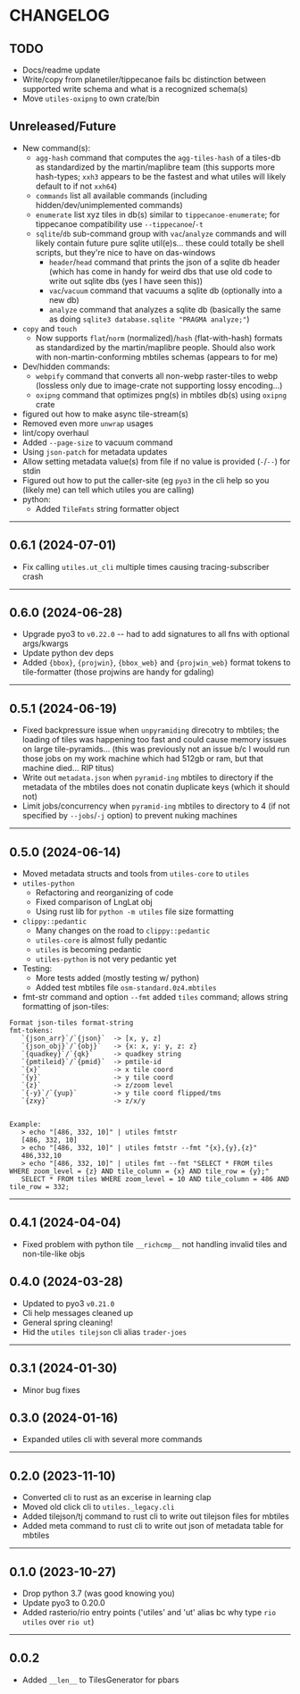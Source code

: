 # CHANGELOG

## TODO

- Docs/readme update
- Write/copy from planetiler/tippecanoe fails bc distinction between supported write schema and what is a recognized schema(s)
- Move `utiles-oxipng` to own crate/bin

## Unreleased/Future

- New command(s):
  - `agg-hash` command that computes the `agg-tiles-hash` of a tiles-db as standardized by the martin/maplibre team (this supports more hash-types; `xxh3` appears to be the fastest and what utiles will likely default to if not `xxh64`)
  - `commands` list all available commands (including hidden/dev/unimplemented commands)
  - `enumerate` list xyz tiles in db(s) similar to `tippecanoe-enumerate`; for tippecanoe compatibility use `--tippecanoe`/`-t`
  - `sqlite`/`db` sub-command group with `vac`/`analyze` commands and will likely contain future pure sqlite util(e)s... these could totally be shell scripts, but they're nice to have on das-windows
    - `header`/`head` command that prints the json of a sqlite db header (which has come in handy for weird dbs that use old code to write out sqlite dbs (yes I have seen this))
    - `vac`/`vacuum` command that vacuums a sqlite db (optionally into a new db)
    - `analyze` command that analyzes a sqlite db (basically the same as doing `sqlite3 database.sqlite "PRAGMA analyze;"`)
- `copy` and `touch`
  - Now supports `flat`/`norm` (normalized)/`hash` (flat-with-hash) formats as standardized by the martin/maplibre people. Should also work with non-martin-conforming mbtiles schemas (appears to for me)
- Dev/hidden commands:
  - `webpify` command that converts all non-webp raster-tiles to webp (lossless only due to image-crate not supporting lossy encoding...)
  - `oxipng` command that optimizes png(s) in mbtiles db(s) using `oxipng` crate
- figured out how to make async tile-stream(s)
- Removed even more `unwrap` usages
- lint/copy overhaul
- Added `--page-size` to vacuum command
- Using `json-patch` for metadata updates
- Allow setting metadata value(s) from file if no value is provided (`-`/`--`) for stdin
- Figured out how to put the caller-site (eg `pyo3` in the cli help so you (likely me) can tell which utiles you are calling)
- python:
  - Added `TileFmts` string formatter object

---

## 0.6.1 (2024-07-01)

- Fix calling `utiles.ut_cli` multiple times causing tracing-subscriber crash

---

## 0.6.0 (2024-06-28)

- Upgrade pyo3 to `v0.22.0` -- had to add signatures to all fns with optional args/kwargs
- Update python dev deps
- Added `{bbox}`, `{projwin}`, `{bbox_web}` and `{projwin_web}` format tokens to tile-formatter (those projwins are handy for gdaling)

---

## 0.5.1 (2024-06-19)

- Fixed backpressure issue when `unpyramiding` direcotry to mbtiles; the loading of tiles was happening too fast and could cause memory issues on large tile-pyramids... (this was previously not an issue b/c I would run those jobs on my work machine which had 512gb or ram, but that machine died... RIP titus)
- Write out `metadata.json` when `pyramid-ing` mbtiles to directory if the metadata of the mbtiles does not conatin duplicate keys (which it should not)
- Limit jobs/concurrency when `pyramid-ing` mbtiles to directory to 4 (if not specified by `--jobs`/`-j` option) to prevent nuking machines

---

## 0.5.0 (2024-06-14)

- Moved metadata structs and tools from `utiles-core` to `utiles`
- `utiles-python`
  - Refactoring and reorganizing of code
  - Fixed comparison of LngLat obj
  - Using rust lib for `python -m utiles` file size formatting
- `clippy::pedantic`
  - Many changes on the road to `clippy::pedantic`
  - `utiles-core` is almost fully pedantic
  - `utiles` is becoming pedantic
  - `utiles-python` is not very pedantic yet
- Testing:
  - More tests added (mostly testing w/ python)
  - Added test mbtiles file `osm-standard.0z4.mbtiles`
- fmt-str command and option `--fmt` added `tiles` command; allows string formatting of json-tiles:

```
Format json-tiles format-string
fmt-tokens:
   `{json_arr}`/`{json}`  -> [x, y, z]
   `{json_obj}`/`{obj}`   -> {x: x, y: y, z: z}
   `{quadkey}`/`{qk}`     -> quadkey string
   `{pmtileid}`/`{pmid}`  -> pmtile-id
   `{x}`                  -> x tile coord
   `{y}`                  -> y tile coord
   `{z}`                  -> z/zoom level
   `{-y}`/`{yup}`         -> y tile coord flipped/tms
   `{zxy}`                -> z/x/y


Example:
   > echo "[486, 332, 10]" | utiles fmtstr
   [486, 332, 10]
   > echo "[486, 332, 10]" | utiles fmtstr --fmt "{x},{y},{z}"
   486,332,10
   > echo "[486, 332, 10]" | utiles fmt --fmt "SELECT * FROM tiles WHERE zoom_level = {z} AND tile_column = {x} AND tile_row = {y};"
   SELECT * FROM tiles WHERE zoom_level = 10 AND tile_column = 486 AND tile_row = 332;
```

---

## 0.4.1 (2024-04-04)

- Fixed problem with python tile `__richcmp__` not handling invalid tiles and non-tile-like objs

## 0.4.0 (2024-03-28)

- Updated to pyo3 `v0.21.0`
- Cli help messages cleaned up
- General spring cleaning!
- Hid the `utiles tilejson` cli alias `trader-joes`

---

## 0.3.1 (2024-01-30)

- Minor bug fixes

## 0.3.0 (2024-01-16)

- Expanded utiles cli with several more commands

---

## 0.2.0 (2023-11-10)

- Converted cli to rust as an excerise in learning clap
- Moved old click cli to `utiles._legacy.cli`
- Added tilejson/tj command to rust cli to write out tilejson files for mbtiles
- Added meta command to rust cli to write out json of metadata table for mbtiles

---

## 0.1.0 (2023-10-27)

- Drop python 3.7 (was good knowing you)
- Update pyo3 to 0.20.0
- Added rasterio/rio entry points ('utiles' and 'ut' alias bc why type `rio utiles` over `rio ut`)

---

## 0.0.2

- Added `__len__` to TilesGenerator for pbars

